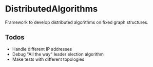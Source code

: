 # DistributedAlgorithms
Framework to develop distributed algorithms on fixed
graph structures.
## Todos
+ Handle different IP addresses
+ Debug "All the way" leader election algorithm
+ Make tests with different topologies